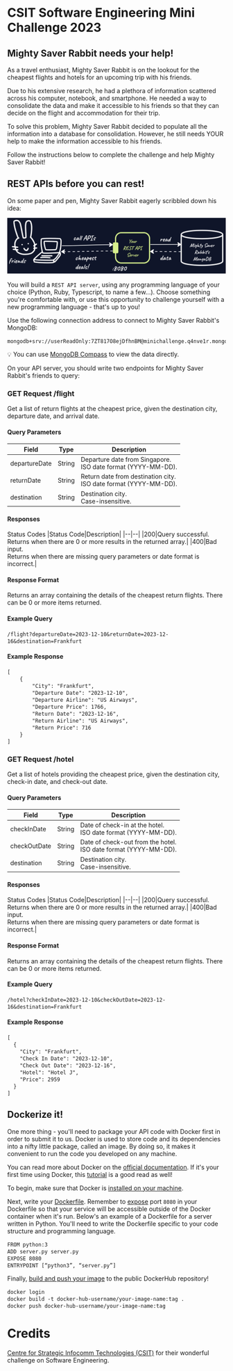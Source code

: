 # CSIT Software Engineering Mini Challenge 2023

## Mighty Saver Rabbit needs your help!
As a travel enthusiast, Mighty Saver Rabbit is on the lookout for the cheapest flights and hotels for an upcoming trip with his friends.

Due to his extensive research, he had a plethora of information scattered across his computer, notebook, and smartphone. He needed a way to consolidate the data and make it accessible to his friends so that they can decide on the flight and accommodation for their trip.

To solve this problem, Mighty Saver Rabbit decided to populate all the information into a database for consolidation. However, he still needs YOUR help to make the information accessible to his friends.

Follow the instructions below to complete the challenge and help Mighty Saver Rabbit!

## REST APIs before you can rest!

On some paper and pen, Mighty Saver Rabbit eagerly scribbled down his idea:

![Mighty Saver Rabbit's Server Connection](networkDiagram.png)

You will build a `REST API server`, using any programming language of your choice (Python, Ruby, Typescript, to name a few...). Choose something you're comfortable with, or use this opportunity to challenge yourself with a new programming language - that's up to you!

Use the following connection address to connect to Mighty Saver Rabbit's MongoDB:

```
mongodb+srv://userReadOnly:7ZT817O8ejDfhnBM@minichallenge.q4nve1r.mongodb.net/
```

💡 You can use [MongoDB Compass](https://www.mongodb.com/products/compass) to view the data directly.

On your API server, you should write two endpoints for Mighty Saver Rabbit's friends to query:

### GET Request /flight
Get a list of return flights at the cheapest price, given the destination city, departure date, and arrival date.

#### Query Parameters
|Field|Type|Description|
|--|--|--|
|departureDate|String|Departure date from Singapore. <br> ISO date format (YYYY-MM-DD).|
|returnDate|String|Return date from destination city. <br> ISO date format (YYYY-MM-DD).|
|destination|String|Destination city. <br> Case-insensitive.|	

#### Responses
Status Codes
|Status Code|Description|
|--|--|
|200|Query successful. <br> Returns when there are 0 or more results in the returned array.|
|400|Bad input. <br> Returns when there are missing query parameters or date format is incorrect.|

#### Response Format 
Returns an array containing the details of the cheapest return flights. There can be 0 or more items returned.

#### Example Query
```
/flight?departureDate=2023-12-10&returnDate=2023-12-16&destination=Frankfurt
```

#### Example Response

```
[
    {
        "City": "Frankfurt",
        "Departure Date": "2023-12-10",
        "Departure Airline": "US Airways",
        "Departure Price": 1766,
        "Return Date": "2023-12-16",
        "Return Airline": "US Airways",
        "Return Price": 716
    }
]
```

### GET Request /hotel
Get a list of hotels providing the cheapest price, given the destination city, check-in date, and check-out date.

#### Query Parameters
|Field|Type|Description|
|--|--|--|
|checkInDate|String|Date of check-in at the hotel. <br> ISO date format (YYYY-MM-DD).|
|checkOutDate|String|Date of check-out from the hotel. <br> ISO date format (YYYY-MM-DD).|
|destination|String|Destination city. <br> Case-insensitive.|

#### Responses
Status Codes
|Status Code|Description|
|--|--|
|200|Query successful. <br> Returns when there are 0 or more results in the returned array.|
|400|Bad input. <br> Returns when there are missing query parameters or date format is incorrect.|

#### Response Format 
Returns an array containing the details of the cheapest return flights. There can be 0 or more items returned.

#### Example Query
```
/hotel?checkInDate=2023-12-10&checkOutDate=2023-12-16&destination=Frankfurt
```

#### Example Response

```
[
  {
    "City": "Frankfurt",
    "Check In Date": "2023-12-10",
    "Check Out Date": "2023-12-16",
    "Hotel": "Hotel J",
    "Price": 2959
  }
]
```

## Dockerize it!

One more thing - you'll need to package your API code with Docker first in order to submit it to us. Docker is used to store code and its dependencies into a nifty little package, called an image. By doing so, it makes it convenient to run the code you developed on any machine.

You can read more about Docker on the [official documentation](https://docs.docker.com/get-started/). If it's your first time using Docker, this [tutorial](https://docker-curriculum.com/) is a good read as well!

To begin, make sure that Docker is [installed on your machine](https://docs.docker.com/get-docker/).

Next, write your [Dockerfile](https://docs.docker.com/engine/reference/builder/). Remember to [expose](https://www.cloudbees.com/blog/docker-expose-port-what-it-means-and-what-it-doesnt-mean) port `8080` in your Dockerfile so that your service will be accessible outside of the Docker container when it's run. Below's an example of a Dockerfile for a server written in Python. You'll need to write the Dockerfile specific to your code structure and programming language.

``` docker
FROM python:3
ADD server.py server.py
EXPOSE 8080
ENTRYPOINT [“python3”, “server.py”]
```

Finally, [build and push your image](https://www.section.io/engineering-education/docker-push-for-publishing-images-to-docker-hub/) to the public DockerHub repository!

``` docker
docker login
docker build -t docker-hub-username/your-image-name:tag .
docker push docker-hub-username/your-image-name:tag
```


# Credits
[Centre for Strategic Infocomm Technologies (CSIT)](https://www.csit.gov.sg/events/csit-mini-challenge) for their wonderful challenge on Software Engineering.